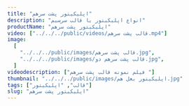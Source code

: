 ```yaml
---
title: "اپلیکیتور پشت سرهم"
description: "انواع اپلیکیتور یا قالب سرسیم"
productName: "اپلیکیتور پشت سرهم"
video: ["../../../public/videos/قالب پشت سرهم.mp4"]
image:
  [
    "../../../public/images/قالب پشت سرهم.jpg",
    "../../../public/images/قالب پشت سرهم دو.jpg",
  ]
videodescription: ["فیلم نمونه قالب پشت سرهم "]
thumbnail: "../../../public/images/اپلیکیتور بغل هم.jpg"
tags: ["قالب", "اپلیکیتور"]
slug: "اپلیکیتور پشت سرهم"
---
```

